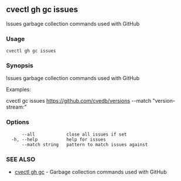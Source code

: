 ## cvectl gh gc issues

Issues garbage collection commands used with GitHub

### Usage

```
cvectl gh gc issues
```

### Synopsis

Issues garbage collection commands used with GitHub

Examples:

cvectl gc issues https://github.com/cvedb/versions --match "version-stream:"


### Options

```
      --all            close all issues if set
  -h, --help           help for issues
      --match string   pattern to match issues against
```

### SEE ALSO

* [cvectl gh gc](cvectl_gh_gc.md)	 - Garbage collection commands used with GitHub

